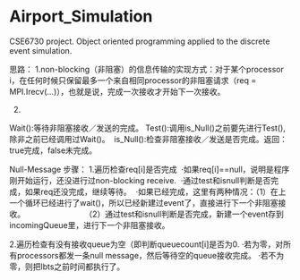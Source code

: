 # Airport_Simulation
CSE6730 project. Object oriented programming applied to the discrete event simulation.

思路：
1.non-blocking（非阻塞）的信息传输的实现方式：对于某个processor i，在任何时候只保留最多一个来自相同processor的非阻塞请求（req = MPI.Irecv(...)），也就是说，完成一次接收才开始下一次接收。

2.
  Wait():等待非阻塞接收／发送的完成。
  Test():调用is_Null()之前要先进行Test(),除非之前已经调用过Wait()。
  is_Null():检查非阻塞接收／发送是否完成。返回：true完成，false未完成。




Null-Message 步骤：
1.遍历检查req[i]是否完成
  ·如果req[i]==null，说明是程序刚开始运行，还没进行过non-blocking receive.
  ·通过test和isnull判断是否完成，如果req还没完成，继续等待。
  ·如果已经完成，这里有两种情况：（1）在上一个循环已经进行了wait()，所以已经新建过event了，直接进行下一个非阻塞接收。
                            （2）通过test和isnull判断是否完成，新建一个event存到incomingQueue里，进行下一个非阻塞接收。



2.遍历检查有没有接收queue为空（即判断queuecount[i]是否为0.
  ·若为零，对所有processors都发一条null message，然后等待空的queue接收完成。
  ·若不为零，则把lbts之前时间都执行了。
